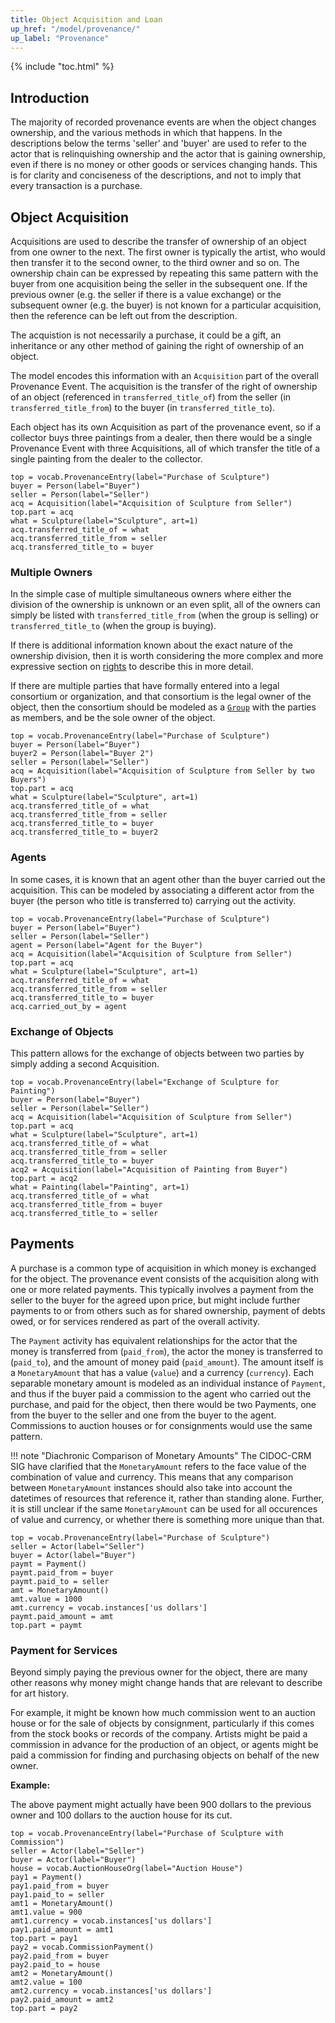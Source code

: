 ```yaml
---
title: Object Acquisition and Loan
up_href: "/model/provenance/"
up_label: "Provenance"
---
```


{% include "toc.html" %}

## Introduction

The majority of recorded provenance events are when the object changes ownership, and the various methods in which that happens.  In the descriptions below the terms 'seller' and 'buyer' are used to refer to the actor that is relinquishing ownership and the actor that is gaining ownership, even if there is no money or other goods or services changing hands. This is for clarity and conciseness of the descriptions, and not to imply that every transaction is a purchase.

## Object Acquisition

Acquisitions are used to describe the transfer of ownership of an object from one owner to the next. The first owner is typically the artist, who would then transfer it to the second owner, to the third owner and so on. The ownership chain can be expressed by repeating this same pattern with the buyer from one acquisition being the seller in the subsequent one.  If the previous owner (e.g. the seller if there is a value exchange) or the subsequent owner (e.g. the buyer) is not known for a particular acquisition, then the reference can be left out from the description.  
  
The acquistion is not necessarily a purchase, it could be a gift, an inheritance or any other method of gaining the right of ownership of an object.

The model encodes this information with an `Acquisition` part of the overall Provenance Event. The acquisition is the transfer of the right of ownership of an object (referenced in `transferred_title_of`) from the seller (in `transferred_title_from`) to the buyer (in `transferred_title_to`). 

Each object has its own Acquisition as part of the provenance event, so if a collector buys three paintings from a dealer, then there would be a single Provenance Event with three Acquisitions, all of which transfer the title of a single painting from the dealer to the collector.

```crom
top = vocab.ProvenanceEntry(label="Purchase of Sculpture")
buyer = Person(label="Buyer")
seller = Person(label="Seller")
acq = Acquisition(label="Acquisition of Sculpture from Seller")
top.part = acq
what = Sculpture(label="Sculpture", art=1)
acq.transferred_title_of = what
acq.transferred_title_from = seller
acq.transferred_title_to = buyer
```

### Multiple Owners

In the simple case of multiple simultaneous owners where either the division of the ownership is unknown or an even split, all of the owners can simply be listed with `transferred_title_from` (when the group is selling) or `transferred_title_to` (when the group is buying).  

If there is additional information known about the exact nature of the ownership division, then it is worth considering the more complex and more expressive section on [rights](rights.html) to describe this in more detail.

If there are multiple parties that have formally entered into a legal consortium or organization, and that consortium is the legal owner of the object, then the consortium should be modeled as a [`Group`](/model/actor/) with the parties as members, and be the sole owner of the object.

```crom
top = vocab.ProvenanceEntry(label="Purchase of Sculpture")
buyer = Person(label="Buyer")
buyer2 = Person(label="Buyer 2")
seller = Person(label="Seller")
acq = Acquisition(label="Acquisition of Sculpture from Seller by two Buyers")
top.part = acq
what = Sculpture(label="Sculpture", art=1)
acq.transferred_title_of = what
acq.transferred_title_from = seller
acq.transferred_title_to = buyer
acq.transferred_title_to = buyer2
```

### Agents

In some cases, it is known that an agent other than the buyer carried out the acquisition. This can be modeled by associating a different actor from the buyer (the person who title is transferred to) carrying out the activity. 

```crom
top = vocab.ProvenanceEntry(label="Purchase of Sculpture")
buyer = Person(label="Buyer")
seller = Person(label="Seller")
agent = Person(label="Agent for the Buyer")
acq = Acquisition(label="Acquisition of Sculpture from Seller")
top.part = acq
what = Sculpture(label="Sculpture", art=1)
acq.transferred_title_of = what
acq.transferred_title_from = seller
acq.transferred_title_to = buyer
acq.carried_out_by = agent
```

### Exchange of Objects

This pattern allows for the exchange of objects between two parties by simply adding a second Acquisition.

```crom
top = vocab.ProvenanceEntry(label="Exchange of Sculpture for Painting")
buyer = Person(label="Buyer")
seller = Person(label="Seller")
acq = Acquisition(label="Acquisition of Sculpture from Seller")
top.part = acq
what = Sculpture(label="Sculpture", art=1)
acq.transferred_title_of = what
acq.transferred_title_from = seller
acq.transferred_title_to = buyer
acq2 = Acquisition(label="Acquisition of Painting from Buyer")
top.part = acq2
what = Painting(label="Painting", art=1)
acq.transferred_title_of = what
acq.transferred_title_from = buyer
acq.transferred_title_to = seller
```


## Payments

A purchase is a common type of acquisition in which money is exchanged for the object.  The provenance event consists of the acquisition along with one or more related payments.  This typically involves a payment from the seller to the buyer for the agreed upon price, but might include further payments to or from others such as for shared ownership, payment of debts owed, or for services rendered as part of the overall activity.


The `Payment` activity has equivalent relationships for the actor that the money is transferred from (`paid_from`), the actor the money is transferred to (`paid_to`), and the amount of money paid (`paid_amount`).  The amount itself is a `MonetaryAmount` that has a value (`value`) and a currency (`currency`).  Each separable monetary amount is modeled as an individual instance of `Payment`, and thus if the buyer paid a commission to the agent who carried out the purchase, and paid for the object, then there would be two Payments, one from the buyer to the seller and one from the buyer to the agent. Commissions to auction houses or for consignments would use the same pattern.

!!! note "Diachronic Comparison of Monetary Amounts"
    The CIDOC-CRM SIG have clarified that the `MonetaryAmount` refers to the face value of the combination of value and currency. This means that any comparison between `MonetaryAmount` instances should also take into account the datetimes of resources that reference it, rather than standing alone. Further, it is still unclear if the same `MonetaryAmount` can be used for all occurences of value and currency, or whether there is something more unique than that.

```crom
top = vocab.ProvenanceEntry(label="Purchase of Sculpture")
seller = Actor(label="Seller")
buyer = Actor(label="Buyer")
paymt = Payment()
paymt.paid_from = buyer
paymt.paid_to = seller
amt = MonetaryAmount()
amt.value = 1000
amt.currency = vocab.instances['us dollars']
paymt.paid_amount = amt
top.part = paymt
```
 
### Payment for Services

Beyond simply paying the previous owner for the object, there are many other reasons why money might change hands that are relevant to describe for art history.

For example, it might be known how much commission went to an auction house or for the sale of objects by consignment, particularly if this comes from the stock books or records of the company. Artists might be paid a commission in advance for the production of an object, or agents might be paid a commission for finding and purchasing objects on behalf of the new owner.

__Example:__

The above payment might actually have been 900 dollars to the previous owner and 100 dollars to the auction house for its cut.

```crom
top = vocab.ProvenanceEntry(label="Purchase of Sculpture with Commission")
seller = Actor(label="Seller")
buyer = Actor(label="Buyer")
house = vocab.AuctionHouseOrg(label="Auction House")
pay1 = Payment()
pay1.paid_from = buyer
pay1.paid_to = seller
amt1 = MonetaryAmount()
amt1.value = 900
amt1.currency = vocab.instances['us dollars']
pay1.paid_amount = amt1
top.part = pay1
pay2 = vocab.CommissionPayment()
pay2.paid_from = buyer
pay2.paid_to = house
amt2 = MonetaryAmount()
amt2.value = 100
amt2.currency = vocab.instances['us dollars']
pay2.paid_amount = amt2
top.part = pay2
```

